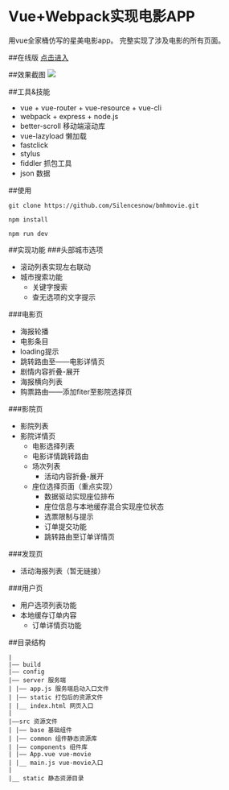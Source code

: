 # Vue+Webpack实现电影APP
用vue全家桶仿写的星美电影app。
完整实现了涉及电影的所有页面。


##在线版
[点击进入](www.shamingming.com)

##效果截图
![](http://i.imgur.com/OOjfefR.gif)

##工具&技能
- vue + vue-router + vue-resource + vue-cli
- webpack + express + node.js
- better-scroll 移动端滚动库
- vue-lazyload 懒加载
- fastclick
- stylus
- fiddler 抓包工具
- json 数据

##使用

```
git clone https://github.com/Silencesnow/bmhmovie.git

npm install

npm run dev
```
##实现功能
###头部城市选项
- 滚动列表实现左右联动
- 城市搜索功能
	- 关键字搜索
	- 查无选项的文字提示

###电影页
- 海报轮播
- 电影条目
- loading提示
- 跳转路由至——电影详情页
 - 剧情内容折叠-展开
 - 海报横向列表
 - 购票路由——添加fiter至影院选择页

###影院页
- 影院列表
- 影院详情页
	- 电影选择列表
	- 电影详情跳转路由
	- 场次列表
		- 活动内容折叠-展开
	- 座位选择页面（重点实现）
		- 数据驱动实现座位排布
		- 座位信息与本地缓存混合实现座位状态
		- 选票限制与提示
		- 订单提交功能
		- 跳转路由至订单详情页

###发现页
- 活动海报列表（暂无链接）

###用户页
- 用户选项列表功能
- 本地缓存订单内容
	- 订单详情页功能

##目录结构
```
|
|—— build 
|—— config
|—— server 服务端
| |—— app.js 服务端启动入口文件
| |—— static 打包后的资源文件
| |__ index.html 网页入口
|
|——src 资源文件
| |—— base 基础组件
| |—— common 组件静态资源库
| |—— components 组件库
| |—— App.vue vue-movie
| |__ main.js vue-movie入口
|
|__ static 静态资源目录
```
